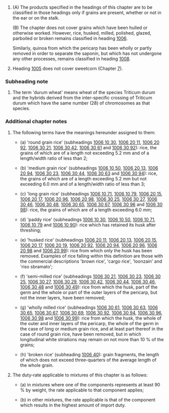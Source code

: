 1. (A) The products specified in the headings of this chapter are to be classified in those headings only if grains are present, whether or not in the ear or on the stalk.

   (B) The chapter does not cover grains which have been hulled or otherwise worked. However, rice, husked, milled, polished, glazed, parboiled or broken remains classified in heading [1006](/headings/1006).

   Similarly, quinoa from which the pericarp has been wholly or partly removed in order to separate the saponin, but which has not undergone any other processes, remains classified in heading [1008](/headings/1008).

2. Heading [1005](/headings/1005) does not cover sweetcorn (Chapter [7](/chapters/07)).

### Subheading note

1. The term 'durum wheat' means wheat of the species Triticum durum and the hybrids derived from the inter-specific crossing of Triticum durum which have the same number (28) of chromosomes as that species.

### Additional chapter notes

1. The following terms have the meanings hereunder assigned to them:

   - (a) 'round grain rice' (subheadings [1006 10 30](/commodities/1006103000), [1006 20 11](/commodities/1006201100), [1006 20 92](/commodities/1006209200), [1006 30 21](/subheadings/1006302100-80), [1006 30 42](/subheadings/1006304200-80), [1006 30 61](/subheadings/1006306100-80) and [1006 30 92](/subheadings/1006309200-80)): rice, the grains of which are of a length not exceeding 5.2 mm and of a length/width ratio of less than 2;

   - (b) 'medium grain rice' (subheadings [1006 10 50](/commodities/1006105000), [1006 20 13](/commodities/1006201300), [1006 20 94](/commodities/1006209400), [1006 30 23](/subheadings/1006302300-80), [1006 30 44](/subheadings/1006304400-80), [1006 30 63](/subheadings/1006306300-80) and [1006 30 94](/subheadings/1006309400-80)): rice, the grains of which are of a length exceeding 5.2 mm but not exceeding 6.0 mm and of a length/width ratio of less than 3;

   - (c) 'long grain rice' (subheadings [1006 10 71](/commodities/1006107100), [1006 10 79](/commodities/1006107900), [1006 20 15](/commodities/1006201500), [1006 20 17](/subheadings/1006201700-80), [1006 20 96](/commodities/1006209600), [1006 20 98](/subheadings/1006209800-80), [1006 30 25](/subheadings/1006302500-80), [1006 30 27](/subheadings/1006302700-80), [1006 30 46](/subheadings/1006304600-80), [1006 30 48](/subheadings/1006304800-80), [1006 30 65](/subheadings/1006306500-80), [1006 30 67](/subheadings/1006306700-80), [1006 30 96](/subheadings/1006309600-80) and [1006 30 98](/subheadings/1006309800-80)): rice, the grains of which are of a length exceeding 6.0 mm;

   - (d) 'paddy rice' (subheadings [1006 10 30](/commodities/1006103000), [1006 10 50](/commodities/1006105000), [1006 10 71](/commodities/1006107100), [1006 10 79](/commodities/1006107900) and [1006 10 90](/commodities/1006109000)): rice which has retained its husk after threshing;

   - (e) 'husked rice' (subheadings [1006 20 11](/commodities/1006201100), [1006 20 13](/commodities/1006201300), [1006 20 15](/commodities/1006201500), [1006 20 17](/subheadings/1006201700-80), [1006 20 19](/subheadings/1006201900-80), [1006 20 92](/commodities/1006209200), [1006 20 94](/commodities/1006209400), [1006 20 96](/commodities/1006209600), [1006 20 98](/subheadings/1006209800-80) and [1006 20 99](/subheadings/1006209900-80)): rice from which only the husk has been removed. Examples of rice falling within this definition are those with the commercial descriptions 'brown rice', 'cargo rice', 'loonzain' and 'riso sbramato';

   - (f) 'semi-milled rice' (subheadings [1006 30 21](/subheadings/1006302100-80), [1006 30 23](/subheadings/1006302300-80), [1006 30 25](/subheadings/1006302500-80), [1006 30 27](/subheadings/1006302700-80), [1006 30 29](/subheadings/1006302900-80), [1006 30 42](/subheadings/1006304200-80), [1006 30 44](/subheadings/1006304400-80), [1006 30 46](/subheadings/1006304600-80), [1006 30 48](/subheadings/1006304800-80) and [1006 30 49](/subheadings/1006304900-80)): rice from which the husk, part of the germ and the whole or part of the outer layers of the pericarp, but not the inner layers, have been removed;

   - (g) 'wholly milled rice' (subheadings [1006 30 61](/subheadings/1006306100-80), [1006 30 63](/subheadings/1006306300-80), [1006 30 65](/subheadings/1006306500-80), [1006 30 67](/subheadings/1006306700-80), [1006 30 69](/subheadings/1006306900-80), [1006 30 92](/subheadings/1006309200-80), [1006 30 94](/subheadings/1006309400-80), [1006 30 96](/subheadings/1006309600-80), [1006 30 98](/subheadings/1006309800-80) and [1006 30 99](/subheadings/1006309900-80)): rice from which the husk, the whole of the outer and inner layers of the pericarp, the whole of the germ in the case of long or medium grain rice, and at least part thereof in the case of round grain rice, have been removed, but in which longitudinal white striations may remain on not more than 10 % of the grains;

   - (h) 'broken rice' (subheading [1006 40](/subheadings/1006400000-80)): grain fragments, the length of which does not exceed three-quarters of the average length of the whole grain.

2. The duty-rate applicable to mixtures of this chapter is as follows:

   - (a) in mixtures where one of the components represents at least 90 % by weight, the rate applicable to that component applies;
    
   - (b) in other mixtures, the rate applicable is that of the component which results in the highest amount of import duty.